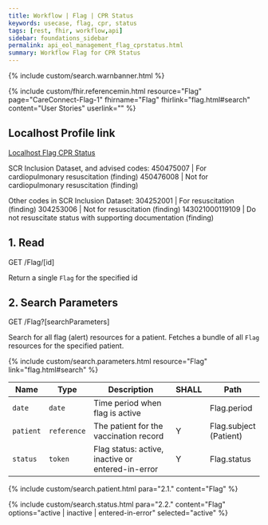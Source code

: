 ```yaml
---
title: Workflow | Flag | CPR Status
keywords: usecase, flag, cpr, status
tags: [rest, fhir, workflow,api]
sidebar: foundations_sidebar
permalink: api_eol_management_flag_cprstatus.html
summary: Workflow Flag for CPR Status
---
```


{% include custom/search.warnbanner.html %}

{% include custom/fhir.referencemin.html resource="Flag" page="CareConnect-Flag-1" fhirname="Flag" fhirlink="flag.html#search" content="User Stories" userlink="" %}

## Localhost Profile link ##
<a href="http://localhost:8080/STU3/StructureDefinition/End-of-Life-CPR-Status-Flag-1" target="_blank">Localhost Flag CPR Status</a>

SCR Inclusion Dataset, and advised codes:
450475007 | For cardiopulmonary resuscitation (finding)
450476008 | Not for cardiopulmonary resuscitation (finding)

Other codes in SCR Inclusion Dataset:
304252001 | For resuscitation (finding)
304253006 | Not for resuscitation (finding)
143021000119109 | Do not resuscitate status with supporting documentation (finding)

## 1. Read ##

<div markdown="span" class="alert alert-success" role="alert">
GET /Flag/[id]</div>

Return a single `Flag` for the specified id


## 2. Search Parameters ##

<div markdown="span" class="alert alert-success" role="alert">
GET /Flag?[searchParameters]</div>

Search for all flag (alert) resources for a patient. Fetches a bundle of all `Flag` resources for the specified patient.

{% include custom/search.parameters.html resource="Flag"     link="flag.html#search" %}


| Name | Type | Description | SHALL | Path |
|------|------|-------------|-------|------|
| `date` | `date` | Time period when flag is active |  | Flag.period |
| `patient` | `reference` | The patient for the vaccination record | Y | Flag.subject <br>(Patient) |
| `status` | `token` | Flag status: active, inactive or entered-in-error | Y | Flag.status |


{% include custom/search.patient.html para="2.1." content="Flag" %}

{% include custom/search.status.html para="2.2." content="Flag" options="active | inactive | entered-in-error" selected="active" %}
